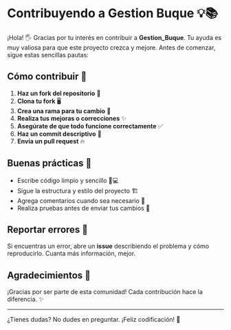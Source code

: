 # Contribuyendo a Gestion Buque 💡📚
¡Hola! 🖐️ Gracias por tu interés en contribuir a **Gestion_Buque**. Tu ayuda es muy valiosa para que este proyecto crezca y mejore. Antes de comenzar, sigue estas sencillas pautas:

## Cómo contribuir 🚀
1. **Haz un fork del repositorio** 🍴
2. **Clona tu fork** 🖥️
3. **Crea una rama para tu cambio** 🌱
4. **Realiza tus mejoras o correcciones** ✨
5. **Asegúrate de que todo funcione correctamente** ✅
6. **Haz un commit descriptivo** 📝
7. **Envía un pull request** 🔥

## Buenas prácticas 🌟
- Escribe código limpio y sencillo 🧼💻
- Sigue la estructura y estilo del proyecto 🏗️
- Agrega comentarios cuando sea necesario 💬
- Realiza pruebas antes de enviar tus cambios 🧪

## Reportar errores 🐛
Si encuentras un error, abre un **issue** describiendo el problema y cómo reproducirlo. Cuanta más información, mejor.

## Agradecimientos 💙
¡Gracias por ser parte de esta comunidad! Cada contribución hace la diferencia. ✨

---

¿Tienes dudas? No dudes en preguntar. ¡Feliz codificación! 🚀
